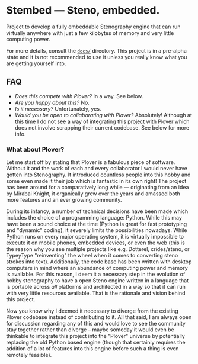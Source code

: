 # Stembed — Steno, embedded.

Project to develop a fully embeddable Stenography engine that can run virtually anywhere with just a few kilobytes of memory and very little computing power.

For more details, consult the [`docs/`](/docs) directory. This project is in a pre-alpha state and it is not recommended to use it unless you really know what you are getting yourself into.

## FAQ

- *Does this compete with Plover?* In a way. See below.
- *Are you happy about this?* No.
- *Is it necessary?* Unfortunately, yes.
- *Would you be open to collaborating with Plover?* Absolutely! Although at this time I do not see a way of integrating this project with Plover which does not involve scrapping their current codebase. See below for more info.

### What about Plover?

Let me start off by stating that Plover is a fabulous piece of software. Without it and the work of each and every collaborator I would never have gotten into Stenography. It introduced countless people into this hobby and some even made it their job which is fantastic in its own right! The project has been around for a comparatively long while — originating from an idea by Mirabai Knight, it organically grew over the years and amassed both more features and an ever growing community.

During its infancy, a number of technical decisions have been made which includes the choice of a programming language: Python. While this may have been a sound choice at the time (Python is great for fast prototyping and "dynamic" coding), it severely limits the possibilities nowadays. While Python runs on every major operating system, it is virtually impossible to execute it on mobile phones, embedded devices, or even the web (this is the reason why you see multiple projects like e.g. Dotterel, crides/steno, or TypeyType "reinventing" the wheel when it comes to converting steno strokes into text). Additionally, the code base has been written with desktop computers in mind where an abundance of computing power and memory is available. For this reason, I deem it a necessary step in the evolution of hobby stenography to have a open Steno engine written in a language that is portable across *all* platforms and architected in a way so that it can run with very little resources available. That is the rationale and vision behind this project.

Now you know why I deemed it necessary to diverge from the existing Plover codebase instead of contributing to it. All that said, I am always open for discussion regarding any of this and would love to see the community stay together rather than diverge – maybe someday it would even be thinkable to integrate this project into the "Plover" universe by potentially replacing the old Python based engine (though that certainly requires the addition of a lot of features into this engine before such a thing is even remotely feasible).

